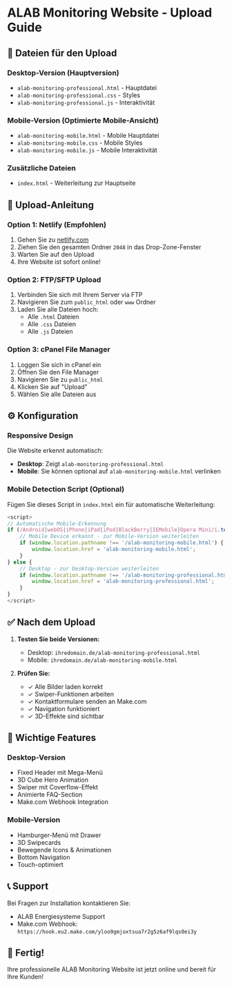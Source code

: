 # ALAB Monitoring Website - Upload Guide

## 📁 Dateien für den Upload

### Desktop-Version (Hauptversion)
- `alab-monitoring-professional.html` - Hauptdatei
- `alab-monitoring-professional.css` - Styles
- `alab-monitoring-professional.js` - Interaktivität

### Mobile-Version (Optimierte Mobile-Ansicht)
- `alab-monitoring-mobile.html` - Mobile Hauptdatei
- `alab-monitoring-mobile.css` - Mobile Styles
- `alab-monitoring-mobile.js` - Mobile Interaktivität

### Zusätzliche Dateien
- `index.html` - Weiterleitung zur Hauptseite

## 🚀 Upload-Anleitung

### Option 1: Netlify (Empfohlen)
1. Gehen Sie zu [netlify.com](https://netlify.com)
2. Ziehen Sie den gesamten Ordner `2048` in das Drop-Zone-Fenster
3. Warten Sie auf den Upload
4. Ihre Website ist sofort online!

### Option 2: FTP/SFTP Upload
1. Verbinden Sie sich mit Ihrem Server via FTP
2. Navigieren Sie zum `public_html` oder `www` Ordner
3. Laden Sie alle Dateien hoch:
   - Alle `.html` Dateien
   - Alle `.css` Dateien
   - Alle `.js` Dateien

### Option 3: cPanel File Manager
1. Loggen Sie sich in cPanel ein
2. Öffnen Sie den File Manager
3. Navigieren Sie zu `public_html`
4. Klicken Sie auf "Upload"
5. Wählen Sie alle Dateien aus

## ⚙️ Konfiguration

### Responsive Design
Die Website erkennt automatisch:
- **Desktop**: Zeigt `alab-monitoring-professional.html`
- **Mobile**: Sie können optional auf `alab-monitoring-mobile.html` verlinken

### Mobile Detection Script (Optional)
Fügen Sie dieses Script in `index.html` ein für automatische Weiterleitung:

```javascript
<script>
// Automatische Mobile-Erkennung
if (/Android|webOS|iPhone|iPad|iPod|BlackBerry|IEMobile|Opera Mini/i.test(navigator.userAgent)) {
    // Mobile Device erkannt - zur Mobile-Version weiterleiten
    if (window.location.pathname !== '/alab-monitoring-mobile.html') {
        window.location.href = 'alab-monitoring-mobile.html';
    }
} else {
    // Desktop - zur Desktop-Version weiterleiten
    if (window.location.pathname !== '/alab-monitoring-professional.html') {
        window.location.href = 'alab-monitoring-professional.html';
    }
}
</script>
```

## ✅ Nach dem Upload

1. **Testen Sie beide Versionen:**
   - Desktop: `ihredomain.de/alab-monitoring-professional.html`
   - Mobile: `ihredomain.de/alab-monitoring-mobile.html`

2. **Prüfen Sie:**
   - ✓ Alle Bilder laden korrekt
   - ✓ Swiper-Funktionen arbeiten
   - ✓ Kontaktformulare senden an Make.com
   - ✓ Navigation funktioniert
   - ✓ 3D-Effekte sind sichtbar

## 🔧 Wichtige Features

### Desktop-Version
- Fixed Header mit Mega-Menü
- 3D Cube Hero Animation
- Swiper mit Coverflow-Effekt
- Animierte FAQ-Section
- Make.com Webhook Integration

### Mobile-Version
- Hamburger-Menü mit Drawer
- 3D Swipecards
- Bewegende Icons & Animationen
- Bottom Navigation
- Touch-optimiert

## 📞 Support

Bei Fragen zur Installation kontaktieren Sie:
- ALAB Energiesysteme Support
- Make.com Webhook: `https://hook.eu2.make.com/yloo9gmjoxtsua7r2g5z6af9lqs0ei3y`

## 🎉 Fertig!

Ihre professionelle ALAB Monitoring Website ist jetzt online und bereit für Ihre Kunden!
